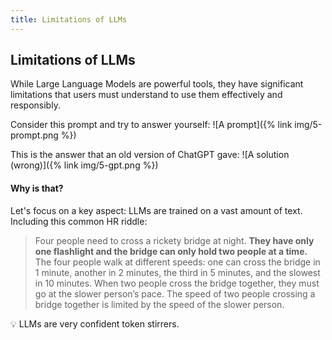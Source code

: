```yaml
---
title: Limitations of LLMs
---
```


## Limitations of LLMs

While Large Language Models are powerful tools, they have significant limitations that users must understand to use them effectively and responsibly.

Consider this prompt and try to answer yourself:
![A prompt]({% link img/5-prompt.png %})


This is the answer that an old version of ChatGPT gave:
![A solution (wrong)]({% link img/5-gpt.png %})


#### Why is that?

Let's focus on a key aspect: LLMs are trained on a vast amount of text. Including this common HR riddle:

> Four people need to cross a rickety bridge at night. **They have only one flashlight and the bridge can only hold two people at a time.** 
The four people walk at different speeds: one can cross the bridge in 1 minute, another in 2 minutes, the third in 5 minutes, and the slowest in 10 minutes. When two people cross the bridge together, they must go at the slower person’s pace. The speed of two people crossing a bridge together is limited by the speed of the slower person.

:bulb: LLMs are very confident token stirrers.